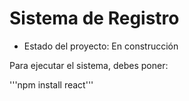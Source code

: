 <h1> Sistema de Registro</h1>

- Estado del proyecto: En construcción

Para ejecutar el sistema, debes poner:

'''npm install react'''
